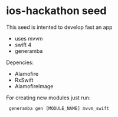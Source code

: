 
# ios-hackathon seed

This seed is intented to develop fast an app
 * uses mvvm
 * swift 4
 * generamba

Depencies:
 * Alamofire
 * RxSwift
 * AlamofireImage

For creating new modules just run:
 ```
  generamba gen [MODULE_NAME] mvvm_swift
```   
